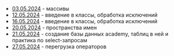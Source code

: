 - [03.05.2024](03.05.2024) - массивы
- [12.05.2024](12.05.2024) - введение в классы, обработка исключений
- [16.05.2024](16.05.2024) - введение в классы, обработка исключений
- [20.05.2024](20.05.2024) - пространства имен
- [21.05.2024](21.05.2024) - создание базы данных academy, таблиц в ней и практика по select-запросам
- [27.05.2024](27.05.2024) - перегрузка операторов
